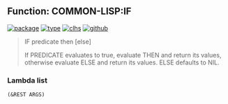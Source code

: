## Function: COMMON-LISP:IF
[![package](https://img.shields.io/badge/Package-COMMON--LISP-5f9ea0.svg?style=social&colorA=999999)](../) [![type](https://img.shields.io/badge/Type-Function-5f9ea0.svg?style=social&colorA=999999)](../#function) [![clhs](https://img.shields.io/badge/CLHS-IF-5f9ea0.svg?style=social&colorA=999999)](http://www.lispworks.com/documentation/HyperSpec/Body/s_if.htm) [![github](https://img.shields.io/badge/GitHub-View_the_source-5f9ea0.svg?style=social&colorA=999999&logo=github)](https://github.com/sbcl/sbcl/blob/master/src/compiler/info-functions.lisp/) 

> IF predicate then [else]
> 
> If PREDICATE evaluates to true, evaluate THEN and return its values,
> otherwise evaluate ELSE and return its values. ELSE defaults to NIL.

### Lambda list
```
(&REST ARGS)
```
